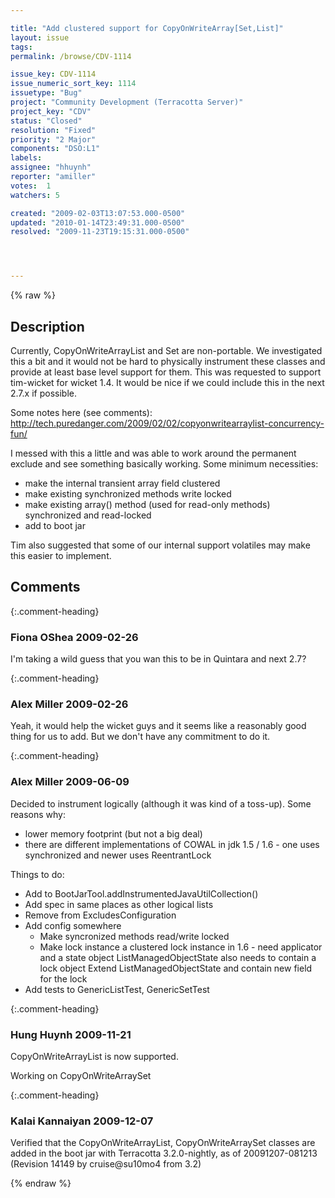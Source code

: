 ```yaml
---

title: "Add clustered support for CopyOnWriteArray[Set,List]"
layout: issue
tags: 
permalink: /browse/CDV-1114

issue_key: CDV-1114
issue_numeric_sort_key: 1114
issuetype: "Bug"
project: "Community Development (Terracotta Server)"
project_key: "CDV"
status: "Closed"
resolution: "Fixed"
priority: "2 Major"
components: "DSO:L1"
labels: 
assignee: "hhuynh"
reporter: "amiller"
votes:  1
watchers: 5

created: "2009-02-03T13:07:53.000-0500"
updated: "2010-01-14T23:49:31.000-0500"
resolved: "2009-11-23T19:15:31.000-0500"




---
```


{% raw %}

## Description

<div markdown="1" class="description">

Currently, CopyOnWriteArrayList and Set are non-portable.  We investigated this a bit and it would not be hard to physically instrument these classes and provide at least base level support for them.  This was requested to support tim-wicket for wicket 1.4.  It would be nice if we could include this in the next 2.7.x if possible.

Some notes here (see comments):
http://tech.puredanger.com/2009/02/02/copyonwritearraylist-concurrency-fun/

I messed with this a little and was able to work around the permanent exclude and see something basically working.  Some minimum necessities:
- make the internal transient array field clustered 
- make existing synchronized methods write locked
- make existing array() method (used for read-only methods) synchronized and read-locked
- add to boot jar

Tim also suggested that some of our internal support volatiles may make this easier to implement.



</div>

## Comments


{:.comment-heading}
### **Fiona OShea** <span class="date">2009-02-26</span>

<div markdown="1" class="comment">

I'm taking a wild guess that you wan this to be in Quintara and next 2.7?

</div>


{:.comment-heading}
### **Alex Miller** <span class="date">2009-02-26</span>

<div markdown="1" class="comment">

Yeah, it would help the wicket guys and it seems like a reasonably good thing for us to add.  But we don't have any commitment to do it.

</div>


{:.comment-heading}
### **Alex Miller** <span class="date">2009-06-09</span>

<div markdown="1" class="comment">

Decided to instrument logically (although it was kind of a toss-up).  Some reasons why:
- lower memory footprint (but not a big deal)
- there are different implementations of COWAL in jdk 1.5 / 1.6 - one uses synchronized and newer uses ReentrantLock

Things to do:
- Add to BootJarTool.addInstrumentedJavaUtilCollection()
- Add spec in same places as other logical lists
- Remove from ExcludesConfiguration
- Add config somewhere
    - Make syncronized methods read/write locked
    - Make lock instance a clustered lock instance in 1.6 - need applicator and a state object
            ListManagedObjectState also needs to contain a lock object
            Extend ListManagedObjectState and contain new field for the lock
- Add tests to GenericListTest, GenericSetTest


</div>


{:.comment-heading}
### **Hung Huynh** <span class="date">2009-11-21</span>

<div markdown="1" class="comment">

CopyOnWriteArrayList is now supported.

Working on CopyOnWriteArraySet

</div>


{:.comment-heading}
### **Kalai Kannaiyan** <span class="date">2009-12-07</span>

<div markdown="1" class="comment">

Verified that the CopyOnWriteArrayList, CopyOnWriteArraySet classes are added in the boot jar with Terracotta 3.2.0-nightly, as of 20091207-081213 (Revision 14149 by cruise@su10mo4 from 3.2) 


</div>



{% endraw %}
